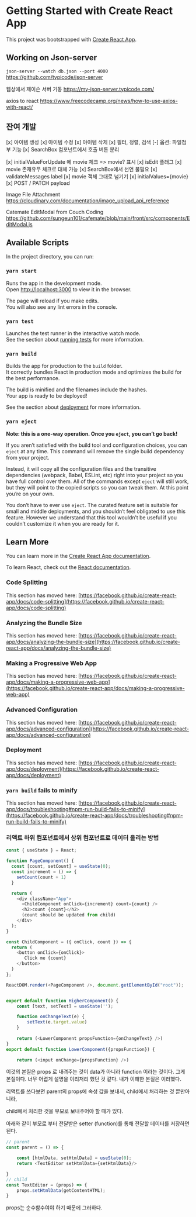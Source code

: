 # Getting Started with Create React App

This project was bootstrapped with [Create React App](https://github.com/facebook/create-react-app).

## Working on Json-server 
`json-server --watch db.json --port 4000`
https://github.com/typicode/json-server

웹상에서 제이슨 서버 기동
https://my-json-server.typicode.com/


axios to react
https://www.freecodecamp.org/news/how-to-use-axios-with-react/

## 잔여 개발
[x] 아이템 생성
[x] 아이템 수정
[x] 아이템 삭제
[x] 필터, 정렬, 검색
[-] 옵션: 파일첨부 기능
[x] SearchBox 컴포넌트에서 호출 버튼 분리

[x] initialValueForUpdate 에 movie 체크 => movie? 표시
[x] isEdit 플래그
    [x] movie 존재유무 체크로 대체 가능
    [x] SearchBox에서 선언 불필요
[x] validateMessages label
[x] movie 객체 그대로 넘기기
    [x] initialValues={movie}
    [x] POST / PATCH payload


Image File Attachment
https://cloudinary.com/documentation/image_upload_api_reference

Catemate EditModal from Couch Coding
https://github.com/sungeun101/cafemate/blob/main/front/src/components/EditModal.js


## Available Scripts

In the project directory, you can run:

### `yarn start`

Runs the app in the development mode.\
Open [http://localhost:3000](http://localhost:3000) to view it in the browser.

The page will reload if you make edits.\
You will also see any lint errors in the console.

### `yarn test`

Launches the test runner in the interactive watch mode.\
See the section about [running tests](https://facebook.github.io/create-react-app/docs/running-tests) for more information.

### `yarn build`

Builds the app for production to the `build` folder.\
It correctly bundles React in production mode and optimizes the build for the best performance.

The build is minified and the filenames include the hashes.\
Your app is ready to be deployed!

See the section about [deployment](https://facebook.github.io/create-react-app/docs/deployment) for more information.

### `yarn eject`

**Note: this is a one-way operation. Once you `eject`, you can’t go back!**

If you aren’t satisfied with the build tool and configuration choices, you can `eject` at any time. This command will remove the single build dependency from your project.

Instead, it will copy all the configuration files and the transitive dependencies (webpack, Babel, ESLint, etc) right into your project so you have full control over them. All of the commands except `eject` will still work, but they will point to the copied scripts so you can tweak them. At this point you’re on your own.

You don’t have to ever use `eject`. The curated feature set is suitable for small and middle deployments, and you shouldn’t feel obligated to use this feature. However we understand that this tool wouldn’t be useful if you couldn’t customize it when you are ready for it.

## Learn More

You can learn more in the [Create React App documentation](https://facebook.github.io/create-react-app/docs/getting-started).

To learn React, check out the [React documentation](https://reactjs.org/).

### Code Splitting

This section has moved here: [https://facebook.github.io/create-react-app/docs/code-splitting](https://facebook.github.io/create-react-app/docs/code-splitting)

### Analyzing the Bundle Size

This section has moved here: [https://facebook.github.io/create-react-app/docs/analyzing-the-bundle-size](https://facebook.github.io/create-react-app/docs/analyzing-the-bundle-size)

### Making a Progressive Web App

This section has moved here: [https://facebook.github.io/create-react-app/docs/making-a-progressive-web-app](https://facebook.github.io/create-react-app/docs/making-a-progressive-web-app)

### Advanced Configuration

This section has moved here: [https://facebook.github.io/create-react-app/docs/advanced-configuration](https://facebook.github.io/create-react-app/docs/advanced-configuration)

### Deployment

This section has moved here: [https://facebook.github.io/create-react-app/docs/deployment](https://facebook.github.io/create-react-app/docs/deployment)

### `yarn build` fails to minify

This section has moved here: [https://facebook.github.io/create-react-app/docs/troubleshooting#npm-run-build-fails-to-minify](https://facebook.github.io/create-react-app/docs/troubleshooting#npm-run-build-fails-to-minify)

### 리액트 하위 컴포넌트에서 상위 컴포넌트로 데이터 올리는 방법

```javascript
const { useState } = React;

function PageComponent() {
  const [count, setCount] = useState(0);
  const increment = () => {
    setCount(count + 1)
  }

  return (
    <div className="App">
      <ChildComponent onClick={increment} count={count} />         
      <h2>count {count}</h2>
      (count should be updated from child)
    </div>
  );
}

const ChildComponent = ({ onClick, count }) => {
  return (
    <button onClick={onClick}>
       Click me {count}
    </button>
  )
};

ReactDOM.render(<PageComponent />, document.getElementById("root"));


export default function HigherComponent() {
	const [text, setText] = useState('');

  	function onChangeText(e) {
    	setText(e.target.value)
    }
  
 	return (<LowerComponent propsFunction={onChangeText} />)
}
export default function LowerComponent({propsFunction}) {

 	return (<input onChange={propsFunction} />)
```


이것의 본질은 props 로 내려주는 것이 data가 아니라 function 이라는 것이다. 
그게 본질이다. 너무 어렵게 설명을 이리저리 했던 것 같다. 내가 이해한 본질은 이러했다.

 

리액트를 쓰다보면 parent의 props에 속성 값을 보내서, child에서 처리하는 것 뿐만아니라,

child에서 처리한 것을 부모로 보내주어야 할 때가 있다.

아래와 같이 부모로 부터 전달받은 setter (function)를 통해 전달할 데이터를 저장하면 된다.

```javascript
// parent
const parent = () => {

	const [htmlData, setHtmlData] = useState(0);
	return <TextEditor setHtmlData={setHtmlData}/>

}
// child
const TextEditor = (props) => {
	props.setHtmlData(getContentHTML);
}
```
props는 순수함수여야 하기 때문에 그러하다.